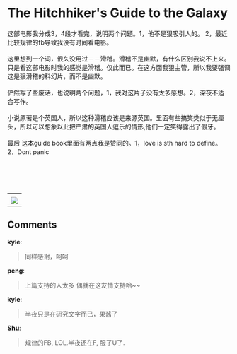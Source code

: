 # The Hitchhiker's Guide to the Galaxy

<div id="msgcns!B37A52AAF181A958!432" class="bvMsg"><div>这部电影我分成3，4段才看完，说明两个问题。1，他不是狠吸引人的。 2，最近比较规律的fb导致我没有时间看电影。</div>
<div> </div>
<div>这里想到一个词，很久没用过－－滑稽。滑稽不是幽默，有什么区别我说不上来。只是看这部电影时我的感觉是滑稽。仅此而已。在这方面我狠主管，所以我要强调这是狠滑稽的科幻片，而不是幽默。</div>
<div> </div>
<div>俨然写了些废话，也说明两个问题，1，我对这片子没有太多感想。2，深夜不适合写作。</div>
<div> </div>
<div>小说原著是个英国人，所以这种滑稽应该是来源英国。里面有些搞笑类似于无厘头，所以可以想象以此把严肃的英国人逗乐的情形,他们一定笑得露出了假牙。</div>
<div> </div>
<div>最后 这本guide book里面有两点我是赞同的。1，love is sth hard to define。2，Dont panic</div>
<div> </div>
<div> </div>
<div> </div>
<div> </div></div><table cellspacing="0" border="0"><tr><td></td></tr><tr><td valign="top"><a href="http://blufiles.storage.live.com/y1pDH50hi4PZ4r80-T74e5izfk-aaD5Pki4ShqFpEywSyIn3z7tLrIrvxT5T-LXvjKIhJNeYB_y_ys" target="_blank" rel="WLPP;url=http://blufiles.storage.live.com/y1pDH50hi4PZ4r80-T74e5izfk-aaD5Pki4ShqFpEywSyIn3z7tLrIrvxT5T-LXvjKIhJNeYB_y_ys;cnsid=cns&#033;B37A52AAF181A958&#033;433"><img src="http://blufiles.storage.live.com/y1pDH50hi4PZ4r80-T74e5izfk-aaD5Pki49hfSzcAln4hxE0kyKkGYZZnxmK_WJH70OxVCpQLfO_g" border="0" /></a></td></tr></table>

## Comments

**kyle**:
> 同样感谢，呵呵

**peng**:
> 上篇支持的人太多 偶就在这友情支持哈~~

**kyle**:
> 半夜只是在研究文字而已，果酱了

**Shu**:
> 规律的FB, LOL.半夜还在F, 服了U了.

